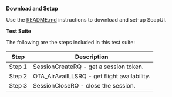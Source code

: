 **Download and Setup**

Use the [README.md](/SabreAPIsTestSuites/README.md) instructions to download and
set-up SoapUI.

**Test Suite**

The following are the steps included in this test suite:

| **Step** | **Description**                                              |
|----------|--------------------------------------------------------------|
| Step 1   | SessionCreateRQ - get a session token.        |
| Step 2   | OTA_AirAvailLLSRQ - get flight availability.  |
| Step 3   | SessionCloseRQ - close the session.           |


